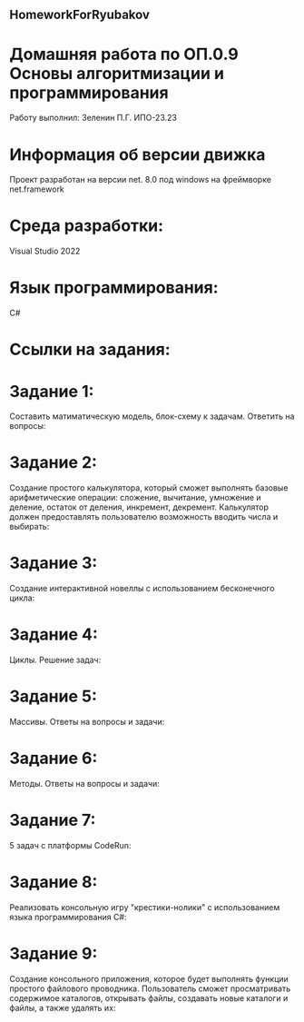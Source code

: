 ## HomeworkForRyubakov

# Домашняя работа по ОП.0.9 Основы алгоритмизации и программирования
Работу выполнил: Зеленин П.Г. ИПО-23.23
# Информация об версии движка
Проект разработан на версии net. 8.0 под windows на фреймворке net.framework
# Среда разработки: 
Visual Studio 2022
# Язык программирования:
С#
# Ссылки на задания:

# Задание 1:
Составить матиматическую модель, блок-схему к задачам. Ответить на вопросы:

# Задание 2:
Cоздание простого калькулятора, который сможет выполнять базовые арифметические операции: сложение, вычитание, умножение и деление, остаток от деления, инкремент, декремент. Калькулятор должен предоставлять пользователю возможность вводить числа и выбирать:

# Задание 3:
Создание интерактивной новеллы с использованием бесконечного цикла:

# Задание 4:
Циклы. Решение задач:

# Задание 5:
Массивы. Ответы на вопросы и задачи:

# Задание 6:
Методы. Ответы на вопросы и задачи:

# Задание 7:
5 задач с платформы CodeRun:

# Задание 8:
Реализовать консольную игру "крестики-нолики" с использованием языка программирования C#:

# Задание 9:
Создание консольного приложения, которое будет выполнять функции простого файлового проводника. Пользователь сможет просматривать содержимое каталогов, открывать файлы, создавать новые каталоги и файлы, а также удалять их:
